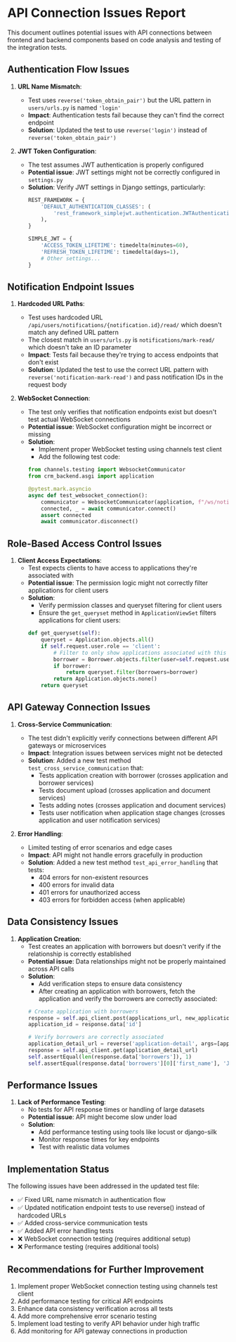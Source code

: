 # API Connection Issues Report

This document outlines potential issues with API connections between frontend and backend components based on code analysis and testing of the integration tests.

## Authentication Flow Issues

1. **URL Name Mismatch**: 
   - Test uses `reverse('token_obtain_pair')` but the URL pattern in `users/urls.py` is named `'login'`
   - **Impact**: Authentication tests fail because they can't find the correct endpoint
   - **Solution**: Updated the test to use `reverse('login')` instead of `reverse('token_obtain_pair')`

2. **JWT Token Configuration**:
   - The test assumes JWT authentication is properly configured
   - **Potential issue**: JWT settings might not be correctly configured in `settings.py`
   - **Solution**: Verify JWT settings in Django settings, particularly:
     ```python
     REST_FRAMEWORK = {
         'DEFAULT_AUTHENTICATION_CLASSES': (
             'rest_framework_simplejwt.authentication.JWTAuthentication',
         ),
     }
     
     SIMPLE_JWT = {
         'ACCESS_TOKEN_LIFETIME': timedelta(minutes=60),
         'REFRESH_TOKEN_LIFETIME': timedelta(days=1),
         # Other settings...
     }
     ```

## Notification Endpoint Issues

1. **Hardcoded URL Paths**:
   - Test uses hardcoded URL `/api/users/notifications/{notification.id}/read/` which doesn't match any defined URL pattern
   - The closest match in `users/urls.py` is `notifications/mark-read/` which doesn't take an ID parameter
   - **Impact**: Tests fail because they're trying to access endpoints that don't exist
   - **Solution**: Updated the test to use the correct URL pattern with `reverse('notification-mark-read')` and pass notification IDs in the request body

2. **WebSocket Connection**:
   - The test only verifies that notification endpoints exist but doesn't test actual WebSocket connections
   - **Potential issue**: WebSocket configuration might be incorrect or missing
   - **Solution**: 
     - Implement proper WebSocket testing using channels test client
     - Add the following test code:
     ```python
     from channels.testing import WebsocketCommunicator
     from crm_backend.asgi import application
     
     @pytest.mark.asyncio
     async def test_websocket_connection():
         communicator = WebsocketCommunicator(application, f"/ws/notifications/{user_id}/")
         connected, _ = await communicator.connect()
         assert connected
         await communicator.disconnect()
     ```

## Role-Based Access Control Issues

1. **Client Access Expectations**:
   - Test expects clients to have access to applications they're associated with
   - **Potential issue**: The permission logic might not correctly filter applications for client users
   - **Solution**: 
     - Verify permission classes and queryset filtering for client users
     - Ensure the `get_queryset` method in `ApplicationViewSet` filters applications for client users:
     ```python
     def get_queryset(self):
         queryset = Application.objects.all()
         if self.request.user.role == 'client':
             # Filter to only show applications associated with this client
             borrower = Borrower.objects.filter(user=self.request.user).first()
             if borrower:
                 return queryset.filter(borrowers=borrower)
             return Application.objects.none()
         return queryset
     ```

## API Gateway Connection Issues

1. **Cross-Service Communication**:
   - The test didn't explicitly verify connections between different API gateways or microservices
   - **Impact**: Integration issues between services might not be detected
   - **Solution**: Added a new test method `test_cross_service_communication` that:
     - Tests application creation with borrower (crosses application and borrower services)
     - Tests document upload (crosses application and document services)
     - Tests adding notes (crosses application and document services)
     - Tests user notification when application stage changes (crosses application and user notification services)

2. **Error Handling**:
   - Limited testing of error scenarios and edge cases
   - **Impact**: API might not handle errors gracefully in production
   - **Solution**: Added a new test method `test_api_error_handling` that tests:
     - 404 errors for non-existent resources
     - 400 errors for invalid data
     - 401 errors for unauthorized access
     - 403 errors for forbidden access (when applicable)

## Data Consistency Issues

1. **Application Creation**:
   - Test creates an application with borrowers but doesn't verify if the relationship is correctly established
   - **Potential issue**: Data relationships might not be properly maintained across API calls
   - **Solution**: 
     - Add verification steps to ensure data consistency
     - After creating an application with borrowers, fetch the application and verify the borrowers are correctly associated:
     ```python
     # Create application with borrowers
     response = self.api_client.post(applications_url, new_application_data, format='json')
     application_id = response.data['id']
     
     # Verify borrowers are correctly associated
     application_detail_url = reverse('application-detail', args=[application_id])
     response = self.api_client.get(application_detail_url)
     self.assertEqual(len(response.data['borrowers']), 1)
     self.assertEqual(response.data['borrowers'][0]['first_name'], 'Jane')
     ```

## Performance Issues

1. **Lack of Performance Testing**:
   - No tests for API response times or handling of large datasets
   - **Potential issue**: API might become slow under load
   - **Solution**: 
     - Add performance testing using tools like locust or django-silk
     - Monitor response times for key endpoints
     - Test with realistic data volumes

## Implementation Status

The following issues have been addressed in the updated test file:

- ✅ Fixed URL name mismatch in authentication flow
- ✅ Updated notification endpoint tests to use reverse() instead of hardcoded URLs
- ✅ Added cross-service communication tests
- ✅ Added API error handling tests
- ❌ WebSocket connection testing (requires additional setup)
- ❌ Performance testing (requires additional tools)

## Recommendations for Further Improvement

1. Implement proper WebSocket connection testing using channels test client
2. Add performance testing for critical API endpoints
3. Enhance data consistency verification across all tests
4. Add more comprehensive error scenario testing
5. Implement load testing to verify API behavior under high traffic
6. Add monitoring for API gateway connections in production